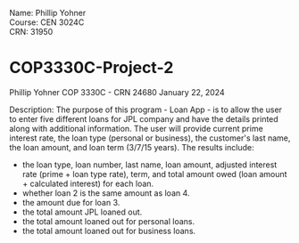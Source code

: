 Name: Phillip Yohner  
Course: CEN 3024C  
CRN: 31950  

# COP3330C-Project-2

Phillip Yohner
COP 3330C - CRN 24680
January 22, 2024

Description:
The purpose of this program - Loan App - is to allow the user to enter five different loans for JPL company
and have the details printed along with additional information.
The user will provide current prime interest rate, the loan type (personal or business), the customer's
last name, the loan amount, and loan term (3/7/15 years).
The results include:
  - the loan type, loan number, last name, loan amount, adjusted interest rate (prime + loan type rate),
    term, and total amount owed (loan amount + calculated interest) for each loan.
  - whether loan 2 is the same amount as loan 4.
  - the amount due for loan 3.
  - the total amount JPL loaned out.
  - the total amount loaned out for personal loans.
  - the total amount loaned out for business loans.
